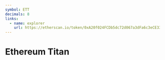 ```yaml
---
symbol: ETT
decimals: 8
links:
  - name: explorer
    url: https://etherscan.io/token/0xA20f024FCDb5dc72d067a3dFa6c3eCE338A04344
---
```


# Ethereum Titan
